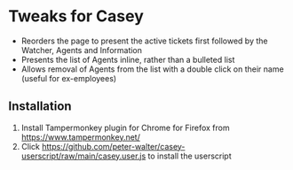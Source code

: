 # Tweaks for Casey

- Reorders the page to present the active tickets first followed by the Watcher, Agents and Information
- Presents the list of Agents inline, rather than a bulleted list
- Allows removal of Agents from the list with a double click on their name (useful for ex-employees)

## Installation

1. Install Tampermonkey plugin for Chrome for Firefox from https://www.tampermonkey.net/
2. Click https://github.com/peter-walter/casey-userscript/raw/main/casey.user.js to install the userscript
